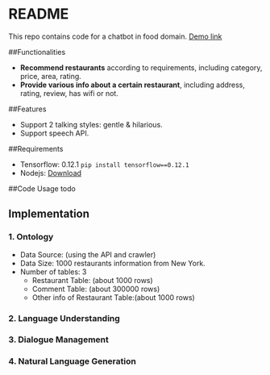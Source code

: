 # README
This repo contains code for a chatbot in food domain. [Demo link](140.112.49.151:8081/index3.html)

##Functionalities
* **Recommend restaurants** according to requirements, including category, price, area, rating.
* **Provide various info about a certain restaurant**, including address, rating, review, has wifi or not.

##Features
* Support 2 talking styles: gentle & hilarious.
* Support speech API.

##Requirements
* Tensorflow: 0.12.1
`pip install tensorflow==0.12.1`
* Nodejs: [Download](https://nodejs.org/en/download/package-manager/)

##Code Usage
todo


## Implementation
### 1. Ontology
* Data Source: (using the API and crawler)
* Data Size: 1000 restaurants information from New York.
* Number of tables: 3
    * Restaurant Table: (about 1000 rows)
    * Comment Table: (about 300000 rows)
    * Other info of Restaurant Table:(about 1000 rows)

### 2. Language Understanding
### 3. Dialogue Management
### 4. Natural Language Generation
